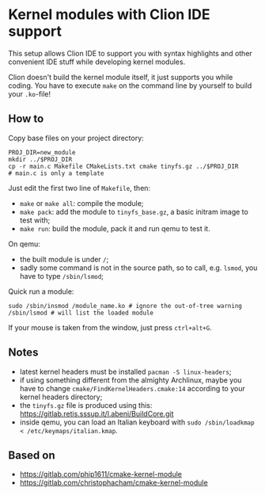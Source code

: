 # Kernel modules with Clion IDE support
This setup allows Clion IDE to support you with syntax highlights and other convenient IDE stuff while developing kernel modules.

Clion doesn't build the kernel module itself, it just supports you while coding.
You have to execute `make` on the command line by yourself to build your `.ko`-file!

## How to
Copy base files on your project directory:
```shell
PROJ_DIR=new_module
mkdir ../$PROJ_DIR
cp -r main.c Makefile CMakeLists.txt cmake tinyfs.gz ../$PROJ_DIR
# main.c is only a template
```

Just edit the first two line of `Makefile`, then:
- `make` or `make all`: compile the module;
- `make pack`: add the module to `tinyfs_base.gz`, a basic initram image to test with;
- `make run`: build the module, pack it and run qemu to test it.

On qemu:
- the built module is under `/`;
- sadly some command is not in the source path, so to call, e.g. `lsmod`, you have to type `/sbin/lsmod`;

Quick run a module:
```shell
sudo /sbin/insmod /module_name.ko # ignore the out-of-tree warning
/sbin/lsmod # will list the loaded module
```

If your mouse is taken from the window, just press `ctrl+alt+G`.

## Notes
- latest kernel headers must be installed `pacman -S linux-headers`;
- if using something different from the almighty Archlinux, maybe you have to change `cmake/FindKernelHeaders.cmake:14` according to your kernel headers directory;
- the `tinyfs.gz` file is produced using this: https://gitlab.retis.sssup.it/l.abeni/BuildCore.git
- inside qemu, you can load an Italian keyboard with `sudo /sbin/loadkmap < /etc/keymaps/italian.kmap`.

## Based on
- https://gitlab.com/phip1611/cmake-kernel-module
- https://gitlab.com/christophacham/cmake-kernel-module
